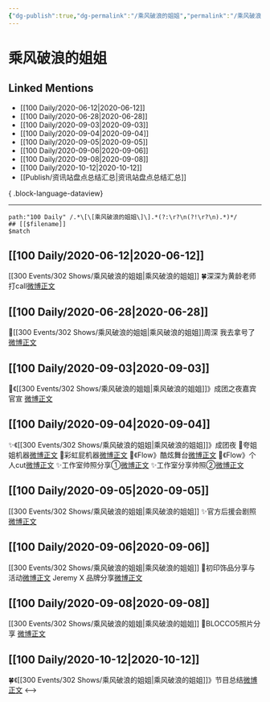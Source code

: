 ```yaml
---
{"dg-publish":true,"dg-permalink":"/乘风破浪的姐姐","permalink":"/乘风破浪的姐姐/","created":"2023-04-05T20:00:35.000+08:00","updated":"2023-08-24T19:04:37.632+08:00"}
---
```


# 乘风破浪的姐姐

## Linked Mentions
- [[100 Daily/2020-06-12\|2020-06-12]]
- [[100 Daily/2020-06-28\|2020-06-28]]
- [[100 Daily/2020-09-03\|2020-09-03]]
- [[100 Daily/2020-09-04\|2020-09-04]]
- [[100 Daily/2020-09-05\|2020-09-05]]
- [[100 Daily/2020-09-06\|2020-09-06]]
- [[100 Daily/2020-09-08\|2020-09-08]]
- [[100 Daily/2020-10-12\|2020-10-12]]
- [[Publish/资讯站盘点总结汇总\|资讯站盘点总结汇总]]

{ .block-language-dataview}

---

```expander
path:"100 Daily" /.*\[\[乘风破浪的姐姐\]\].*(?:\r?\n(?!\r?\n).*)*/
## [[$filename]]
$match
```
## [[100 Daily/2020-06-12\|2020-06-12]]
[[300 Events/302 Shows/乘风破浪的姐姐\|乘风破浪的姐姐]]
🍀深深为黄龄老师打call[微博正文](https://m.weibo.cn/6466290670/4515102915665567)
## [[100 Daily/2020-06-28\|2020-06-28]]
🌟[[300 Events/302 Shows/乘风破浪的姐姐\|乘风破浪的姐姐]]周深 我去拿号了 [微博正文](https://m.weibo.cn/6466290670/4520786993582462)
## [[100 Daily/2020-09-03\|2020-09-03]]
💫《[[300 Events/302 Shows/乘风破浪的姐姐\|乘风破浪的姐姐]]》成团之夜嘉宾官宣
[微博正文](https://m.weibo.cn/6466290670/4545014426242553)
## [[100 Daily/2020-09-04\|2020-09-04]]
✨《[[300 Events/302 Shows/乘风破浪的姐姐\|乘风破浪的姐姐]]》成团夜
🌱夸姐姐机器[微博正文](https://m.weibo.cn/6466290670/4545538600733621)
🌱彩虹屁机器[微博正文](https://m.weibo.cn/6466290670/4545542618888036)
🌱《Flow》酷炫舞台[微博正文](https://m.weibo.cn/6466290670/4545545756475547)
🌱《Flow》个人cut[微博正文](https://m.weibo.cn/6466290670/4545554459141708)
✨工作室帅照分享①[微博正文](https://m.weibo.cn/6466290670/4545551599941131)
✨工作室分享帅照②[微博正文](https://m.weibo.cn/6466290670/4545589301740233)
## [[100 Daily/2020-09-05\|2020-09-05]]
[[300 Events/302 Shows/乘风破浪的姐姐\|乘风破浪的姐姐]]
✨官方后援会剧照 [微博正文](https://m.weibo.cn/6466290670/4545905779024478)
## [[100 Daily/2020-09-06\|2020-09-06]]
[[300 Events/302 Shows/乘风破浪的姐姐\|乘风破浪的姐姐]]
🍎初印饰品分享与活动[微博正文](https://m.weibo.cn/6466290670/4546076214562188)
 Jeremy X 品牌分享[微博正文](https://m.weibo.cn/6466290670/4546156657382264)
## [[100 Daily/2020-09-08\|2020-09-08]]
[[300 Events/302 Shows/乘风破浪的姐姐\|乘风破浪的姐姐]]
💫BLOCCO5照片分享 [微博正文](https://m.weibo.cn/6466290670/4546879305823960)
## [[100 Daily/2020-10-12\|2020-10-12]]
🍀《[[300 Events/302 Shows/乘风破浪的姐姐\|乘风破浪的姐姐]]》节目总结[微博正文](https://m.weibo.cn/6466290670/4559338750097076)
<-->